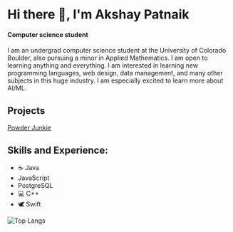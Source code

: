# Hi there 👋, I'm Akshay Patnaik
#### Computer science student
I am an undergrad computer science student at the University of Colorado Boulder, also pursuing a minor in Applied Mathematics. I am open to learning anything and everything. I am interested in learning new programming languages, web design, data management, and many other subjects in this huge industry. I am especially excited to learn more about AI/ML.

## Projects

[Powder Junkie](https://github.com/AK8506/CSCI-3308-Project)

## Skills and Experience:
* ☕️ Java
* JavaScript
* PostgreSQL
* 💻 C++
* 🕊️ Swift


![Top Langs](https://github-readme-stats.vercel.app/api/top-langs/?username=AK8506&layout=compact&theme=dark)

